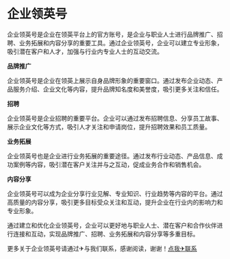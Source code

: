 # 企业领英号

企业领英号是企业在领英平台上的官方账号，是企业与职业人士进行品牌推广、招聘、业务拓展和内容分享的重要工具。通过企业领英号，企业可以建立专业形象，吸引潜在客户和人才，加强与行业内专业人士的互动交流。

**品牌推广**

企业领英号是企业在领英上展示自身品牌形象的重要窗口。通过发布企业动态、产品服务介绍、企业文化等内容，提升品牌知名度和美誉度，吸引更多关注和信任。

**招聘**

企业领英号是企业招聘的重要平台。企业可以通过发布招聘信息、分享员工故事、展示企业文化等方式，吸引人才关注和申请岗位，提升招聘效果和员工质量。

**业务拓展**

企业领英号也是企业进行业务拓展的重要途径。通过发布行业动态、产品信息、成功案例等内容，吸引潜在客户关注并与之互动，促成业务合作和销售机会。

**内容分享**

企业领英号可以成为企业分享行业见解、专业知识、行业趋势等内容的平台。通过高质量的内容分享，吸引更多目标受众关注和互动，提升企业在行业内的影响力和专业形象。

通过建立和优化企业领英号，企业可以更好地与职业人士、潜在客户和合作伙伴进行连接和互动，实现品牌推广、招聘、业务拓展和内容分享等多重目标。

更多关于企业领英号请通过✈与我们联系，感谢阅读，谢谢！[点我✈联系](https://add.k02.cc)